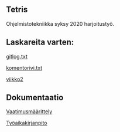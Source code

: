 ## Tetris
Ohjelmistotekniikka syksy 2020 harjoitustyö.

## Laskareita varten:

[gitlog.txt](https://github.com/Birgitt4/ot-htyo/blob/master/laskarit/viikko1/gitlog.txt)

[komentorivi.txt](https://github.com/Birgitt4/ot-htyo/blob/master/laskarit/viikko1/komentorivi.txt)

[viikko2]()


## Dokumentaatio
[Vaatimusmäärittely](https://github.com/Birgitt4/ot-htyo/blob/master/dokumentaatio/vaatimusmaarittely.md)


[Työaikakirjanpito](https://github.com/Birgitt4/ot-htyo/blob/master/dokumentaatio/tyoaikakirjanpito.md)

